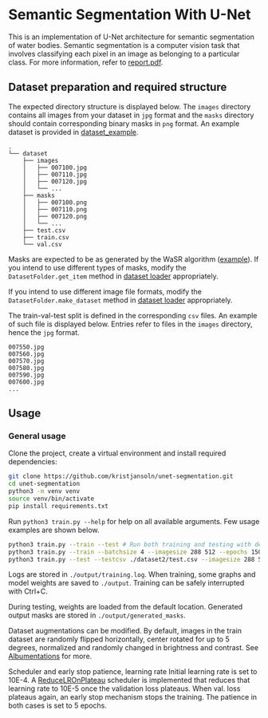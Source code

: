 # Semantic Segmentation With U-Net

This is an implementation of U-Net architecture for semantic segmentation of water bodies. Semantic segmentation is a computer vision task that involves classifying each pixel in an image as belonging to a particular class.
For more information, refer to [report.pdf](report.pdf).

## Dataset preparation and required structure

The expected directory structure is displayed below. The `images` directory contains all images from your dataset in `jpg` format and the `masks` directory should contain corresponding binary masks in `png` format. An example dataset is provided in [dataset_example](./dataset_example). 

```
.
└── dataset
    ├── images
    │   ├── 007100.jpg
    │   ├── 007110.jpg
    │   ├── 007120.jpg
    │   └── ...
    ├── masks
    │   ├── 007100.png
    │   ├── 007110.png
    │   ├── 007120.png
    │   └── ...
    ├── test.csv
    ├── train.csv
    └── val.csv
```
Masks are expected to be as generated by the WaSR algorithm ([example](./dataset_example/masks)). If you intend to use different types of masks, modify the `DatasetFolder.get_item` method in [dataset loader](dataset_loader.py) appropriately.

If you intend to use different image file formats, modify the `DatasetFolder.make_dataset` method in [dataset loader](dataset_loader.py) appropriately.

The train-val-test split is defined in the corresponding `csv` files. An example of such file is displayed below. Entries refer to files in the `images` directory, hence the `jpg` format. 

```csv
007550.jpg
007560.jpg
007570.jpg
007580.jpg
007590.jpg
007600.jpg
...
```

## Usage

### General usage

Clone the project, create a virtual environment and install required dependencies:
```sh
git clone https://github.com/kristjansoln/unet-segmentation.git
cd unet-segmentation
python3 -m venv venv
source venv/bin/activate
pip install requirements.txt
```

Run `python3 train.py --help` for help on all available arguments. Few usage examples are shown below.

```sh 
python3 train.py --train --test # Run both training and testing with default arguments
python3 train.py --train --batchsize 4 --imagesize 288 512 --epochs 150 # Run training only, with modified batch size, image size and number of epochs
python3 train.py --test --testcsv ./dataset2/test.csv --imagesize 288 512 # Run test only. Weights are loaded from ./outupt/weights.pth
```

Logs are stored in `./output/training.log`. When training, some graphs and model weights are saved to `./output`.
Training can be safely interrupted with Ctrl+C.

During testing, weights are loaded from the default location. Generated output masks are stored in `./output/generated_masks`.

Dataset augmentations can be modified. By default, images in the train dataset are randomly flipped horizontally, center rotated for up to 5 degrees, normalized and randomly changed in brightness and contrast. See [Albumentations](https://albumentations.ai/docs/) for more. 

Scheduler and early stop patience, learning rate
Initial learning rate is set to 10E-4. A [ReduceLROnPlateau](https://pytorch.org/docs/stable/generated/torch.optim.lr_scheduler.ReduceLROnPlateau.html) scheduler is implemented that reduces that learning rate to 10E-5 once the validation loss plateaus. When val. loss plateaus again, an early stop mechanism stops the training. The patience in both cases is set to 5 epochs.


